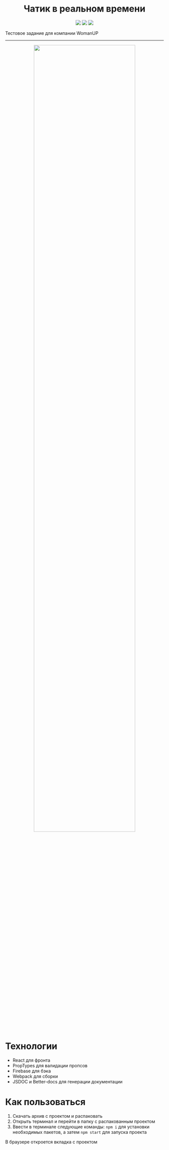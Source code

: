 <h1 align="center">Чатик в реальном времени</h1>

<p align="center">

<img src="https://img.shields.io/badge/made%20by-KIrilldeveloper48-blue.svg" >
<img src="https://img.shields.io/badge/react-16.14.0-green.svg">
<img src="https://img.shields.io/github/languages/top/KIrilldeveloper48/Six-cities-SPA-React.svg">

</p>

Тестовое задание для компании WomanUP

---
<p align="center">
<img src="https://i.ibb.co/zFj68kG/2021-06-29-15-05-48-963.gif" width="80%">
</p>

# Технологии

* React для фронта
* PropTypes для валидации пропсов
* Firebase для бэка
* Webpack для сборки
* JSDOC и Better-docs для генерации документации


# Как пользоваться

1. Скачать архив с проектом и распаковать
2. Открыть терминал и перейти в папку с распакованным проектом
3. Ввести в терминале следующие команды: `npm i` для установки необходимых пакетов, а затем `npm start` для запуска проекта

В браузере откроется вкладка с проектом

